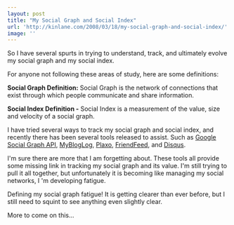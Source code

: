 ```yaml
---
layout: post
title: "My Social Graph and Social Index"
url: 'http://kinlane.com/2008/03/18/my-social-graph-and-social-index/'
image: ''
---
```


So I have several spurts in trying to understand, track, and ultimately evolve my social graph and my social index.

For anyone not following these areas of study, here are some definitions:

**Social Graph Definition:** Social Graph is the network of connections that exist through which people communicate and share information.

**Social Index Definition -** Social Index is a measurement of the value, size and velocity of a social graph.

I have tried several ways to track my social graph and social index, and recently there has been several tools released to assist. Such as [Google Social Graph API][1], [MyBlogLog][2], [Plaxo][3], [FriendFeed][4], and [Disqus][5].

I'm sure there are more that I am forgetting about. These tools all provide some missing link in tracking my social graph and its value. I'm still trying to pull it all together, but unfortunately it is becoming like managing my social networks, I 'm developing fatigue.

Defining my social graph fatigue! It is getting clearer than ever before, but I still need to squint to see anything even slightly clear.

More to come on this...

   [1]: http://code.google.com/apis/socialgraph/
   [2]: http://www.mybloglog.com/buzz/members/kinlane/
   [3]: http://www.plaxo.com/
   [4]: http://friendfeed.com/
   [5]: http://disqus.com/
